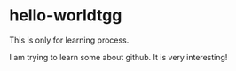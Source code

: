 # hello-worldtgg
This is only for learning process.

I am trying to learn some about github. It is very interesting!
